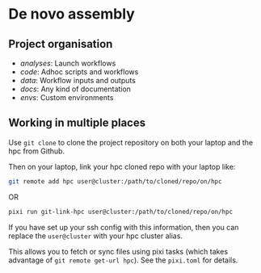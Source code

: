 # De novo assembly

## Project organisation

- *analyses*: Launch workflows
- *code*: Adhoc scripts and workflows
- *data*: Workflow inputs and outputs
- *docs*: Any kind of documentation
- *envs*: Custom environments

## Working in multiple places

Use `git clone` to clone the project repository on both your laptop and the hpc from Github.

Then on your laptop, link your hpc cloned repo with your laptop like:
```bash
git remote add hpc user@cluster:/path/to/cloned/repo/on/hpc
```
OR
```bash
pixi run git-link-hpc user@cluster:/path/to/cloned/repo/on/hpc
```

If you have set up your ssh config with this information, then you can replace the
`user@cluster` with your hpc cluster alias.

This allows you to fetch or sync files using pixi tasks (which takes advantage of `git remote get-url hpc`).
See the `pixi.toml` for details.
